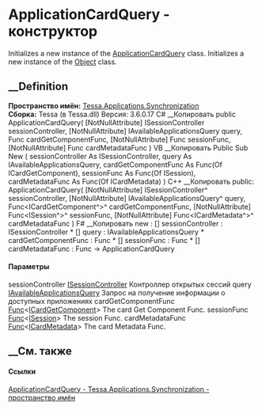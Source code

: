 # ApplicationCardQuery - конструктор
Initializes a new instance of the
[ApplicationCardQuery](T_Tessa_Applications_Synchronization_ApplicationCardQuery.htm)
class. Initializes a new instance of the
[Object](https://learn.microsoft.com/dotnet/api/system.object) class.
## __Definition
 **Пространство имён:**
[Tessa.Applications.Synchronization](N_Tessa_Applications_Synchronization.htm)  
 **Сборка:** Tessa (в Tessa.dll) Версия: 3.6.0.17
C# __Копировать
     public ApplicationCardQuery(
    	[NotNullAttribute] ISessionController sessionController,
    	[NotNullAttribute] IAvailableApplicationsQuery query,
    	Func<ICardGetComponent> cardGetComponentFunc,
    	[NotNullAttribute] Func<ISession> sessionFunc,
    	[NotNullAttribute] Func<ICardMetadata> cardMetadataFunc
    )
VB __Копировать
     Public Sub New ( 
    	<NotNullAttribute> sessionController As ISessionController,
    	<NotNullAttribute> query As IAvailableApplicationsQuery,
    	cardGetComponentFunc As Func(Of ICardGetComponent),
    	<NotNullAttribute> sessionFunc As Func(Of ISession),
    	<NotNullAttribute> cardMetadataFunc As Func(Of ICardMetadata)
    )
C++ __Копировать
     public:
    ApplicationCardQuery(
    	[NotNullAttribute] ISessionController^ sessionController, 
    	[NotNullAttribute] IAvailableApplicationsQuery^ query, 
    	Func<ICardGetComponent^>^ cardGetComponentFunc, 
    	[NotNullAttribute] Func<ISession^>^ sessionFunc, 
    	[NotNullAttribute] Func<ICardMetadata^>^ cardMetadataFunc
    )
F# __Копировать
     new : 
            [<NotNullAttribute>] sessionController : ISessionController * 
            [<NotNullAttribute>] query : IAvailableApplicationsQuery * 
            cardGetComponentFunc : Func<ICardGetComponent> * 
            [<NotNullAttribute>] sessionFunc : Func<ISession> * 
            [<NotNullAttribute>] cardMetadataFunc : Func<ICardMetadata> -> ApplicationCardQuery
#### Параметры
sessionController
[ISessionController](T_Tessa_Applications_ISessionController.htm)
     Контроллер открытых сессий 
query
[IAvailableApplicationsQuery](T_Tessa_Applications_Synchronization_IAvailableApplicationsQuery.htm)
     Запрос на получение информации о доступных приложениях 
cardGetComponentFunc
[Func](https://learn.microsoft.com/dotnet/api/system.func-1)<[ICardGetComponent](T_Tessa_Cards_ComponentModel_ICardGetComponent.htm)>
     The card Get Component Func. 
sessionFunc
[Func](https://learn.microsoft.com/dotnet/api/system.func-1)<[ISession](T_Tessa_Platform_Runtime_ISession.htm)>
     The session Func. 
cardMetadataFunc
[Func](https://learn.microsoft.com/dotnet/api/system.func-1)<[ICardMetadata](T_Tessa_Cards_ICardMetadata.htm)>
     The card Metadata Func. 
## __См. также
#### Ссылки
[ApplicationCardQuery -
](T_Tessa_Applications_Synchronization_ApplicationCardQuery.htm)
[Tessa.Applications.Synchronization - пространство
имён](N_Tessa_Applications_Synchronization.htm)
